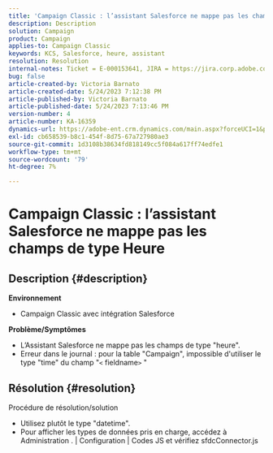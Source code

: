 ```yaml
---
title: 'Campaign Classic : l’assistant Salesforce ne mappe pas les champs de type Heure'
description: Description
solution: Campaign
product: Campaign
applies-to: Campaign Classic
keywords: KCS, Salesforce, heure, assistant
resolution: Resolution
internal-notes: Ticket = E-000153641, JIRA = https://jira.corp.adobe.com/browse/NEO-27340
bug: false
article-created-by: Victoria Barnato
article-created-date: 5/24/2023 7:12:38 PM
article-published-by: Victoria Barnato
article-published-date: 5/24/2023 7:13:46 PM
version-number: 4
article-number: KA-16359
dynamics-url: https://adobe-ent.crm.dynamics.com/main.aspx?forceUCI=1&pagetype=entityrecord&etn=knowledgearticle&id=a238fbef-66fa-ed11-8849-6045bd006b3d
exl-id: cb658539-b8c1-454f-8d75-67a727980ae3
source-git-commit: 1d3108b38634fd818149cc5f084a617ff74edfe1
workflow-type: tm+mt
source-wordcount: '79'
ht-degree: 7%

---
```


# Campaign Classic : l’assistant Salesforce ne mappe pas les champs de type Heure

## Description {#description}

<b>Environnement</b>
- Campaign Classic avec intégration Salesforce

<b>Problème/Symptômes</b>
- L’Assistant Salesforce ne mappe pas les champs de type &quot;heure&quot;.
- Erreur dans le journal : pour la table &quot;Campaign&quot;, impossible d&#39;utiliser le type &quot;time&quot; du champ &quot;`<` fieldname`>` &quot;



## Résolution {#resolution}

Procédure de résolution/solution
- Utilisez plutôt le type &quot;datetime&quot;.
- Pour afficher les types de données pris en charge, accédez à Administration . | Configuration | Codes JS et vérifiez sfdcConnector.js
